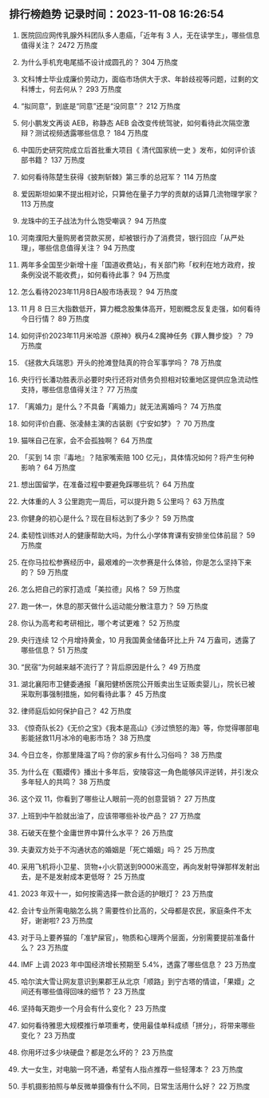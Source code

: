 
## 排行榜趋势 记录时间：2023-11-08 16:26:54
  
  1. 医院回应网传乳腺外科团队多人患癌，「近年有 3 人，无在读学生」，哪些信息值得关注？ 2472 万热度
    
  2. 为什么手机充电尾插不设计成圆孔的？ 304 万热度
    
  3. 文科博士毕业成廉价劳动力，面临市场供大于求、年龄歧视等问题，过剩的文科博士，何去何从？ 293 万热度
    
  4. “拟同意”，到底是“同意”还是“没同意”？ 212 万热度
    
  5. 何小鹏发文再谈 AEB，称静态 AEB 会改变传统驾驶，如何看待此次隔空激辩？测试视频透露哪些信息？ 184 万热度
    
  6. 中国历史研究院成立后首批重大项目《 清代国家统一史 》发布，如何评价该部书籍？ 137 万热度
    
  7. 如何看待陈楚生获得《披荆斩棘》第三季的总冠军？ 114 万热度
    
  8. 爱因斯坦如果不提出相对论，只算他在量子力学的贡献的话算几流物理学家？ 113 万热度
    
  9. 龙珠中的王子战法为什么饱受嘲讽？ 94 万热度
    
  10. 河南濮阳大量购房者贷款买房，却被银行办了消费贷，银行回应「从严处理」，哪些信息值得关注？ 94 万热度
    
  11. 两年多全国至少新增十座「国道收费站」，有关部门称「权利在地方政府，按条例没说不能收费」，如何看待此事？ 94 万热度
    
  12. 怎么看待2023年11月8日A股市场表现？ 94 万热度
    
  13. 11 月 8 日三大指数低开，算力概念股集体高开，短剧概念反复走强，如何看待今日行情？ 89 万热度
    
  14. 如何评价2023年11月米哈游《原神》枫丹4.2魔神任务《罪人舞步旋》？ 79 万热度
    
  15. 《拯救大兵瑞恩》开头的抢滩登陆真的符合军事学吗？ 78 万热度
    
  16. 央行行长潘功胜表示必要时央行还将对债务负担相对较重地区提供应急流动性支持，哪些信息值得关注？ 77 万热度
    
  17. 「离婚力」是什么？不具备「离婚力」就无法离婚吗？ 74 万热度
    
  18. 如何评价白鹿、张凌赫主演的古装剧《宁安如梦》？ 70 万热度
    
  19. 猫咪自己在家，会不会孤独啊？ 64 万热度
    
  20. 「买到 14 宗『毒地』？陆家嘴索赔 100 亿元」，具体情况如何？将产生何种影响？ 64 万热度
    
  21. 想出国留学，在准备过程中要避免踩哪些坑？ 64 万热度
    
  22. 大体重的人 3 公里跑完一周后，可以提升跑 5 公里吗？ 63 万热度
    
  23. 你健身的初心是什么？现在目标达到了多少？ 59 万热度
    
  24. 柔韧性训练对人的健康帮助大吗，为什么小学体育课有安排坐位体前屈？ 59 万热度
    
  25. 在你马拉松参赛经历中，最艰难的一次参赛是什么体验，你是怎么坚持下来的？ 59 万热度
    
  26. 怎么把自己的家打造成「美拉德」风格？ 59 万热度
    
  27. 跑一休一，休息的那天做什么运动能分散注意力？ 59 万热度
    
  28. 你认为高考和考研相比，哪个考试更难？ 52 万热度
    
  29. 央行连续 12 个月增持黄金，10 月我国黄金储备环比上升 74 万盎司，透露了哪些信息？ 51 万热度
    
  30. “民宿”为何越来越不流行了？背后原因是什么？ 49 万热度
    
  31. 湖北襄阳市卫健委通报「襄阳健桥医院公开贩卖出生证贩卖婴儿」，院长已被采取刑事强制措施，如何看待此事？ 45 万热度
    
  32. 律师庭后如何保护自己？ 42 万热度
    
  33. 《惊奇队长2》《无价之宝》《我本是高山》《涉过愤怒的海》等，你觉得哪部电影能拯救11月冰冷的电影市场？ 38 万热度
    
  34. 今日立冬，你那里降温了吗？你的家乡有什么习俗吗？ 38 万热度
    
  35. 为什么在《甄嬛传》播出十多年后，安陵容这一角色能够风评逆转，并引发众多年轻人的共鸣？ 38 万热度
    
  36. 这个双 11，你看到了哪些让人眼前一亮的创意营销？ 27 万热度
    
  37. 上班到中午脸就出油了，应该带哪些补妆产品？ 27 万热度
    
  38. 石破天在整个金庸世界中算什么水平？ 26 万热度
    
  39. 夫妻双方处于不沟通状态的婚姻是「死亡婚姻」吗？ 25 万热度
    
  40. 采用飞机将小卫星、货物+小火箭送到9000米高空，再向发射导弹那样发射出去，是不是发射成本更低呀？ 25 万热度
    
  41. 2023 年双十一，如何按需选择一款合适的护眼灯？ 23 万热度
    
  42. 会计专业所需电脑怎么挑？需要性价比高的，父母都是农民，家庭条件不太好，谢谢啦? 23 万热度
    
  43. 对于马上要养猫的「准铲屎官」，物质和心理两个层面，分别需要提前准备什么？ 23 万热度
    
  44. IMF 上调 2023 年中国经济增长预期至 5.4%，透露了哪些信息？ 23 万热度
    
  45. 哈尔滨大雪让网友意识到果郡王从北京「顺路」到宁古塔的情谊，「果嬛」之间还有哪些值得回味的细节？ 23 万热度
    
  46. 坚持每天跑步一个月会有什么变化？ 23 万热度
    
  47. 如何看待雅思大规模推行单项重考，使用最佳单科成绩「拼分」，将带来哪些变化？ 23 万热度
    
  48. 你用坏过多少块硬盘？都是怎么坏的？ 23 万热度
    
  49. 大一女生，对电脑一窍不通，希望有人指点推荐一些轻薄本？ 23 万热度
    
  50. 手机摄影拍照与单反微单摄像有什么不同，日常生活用什么好？ 22 万热度
    